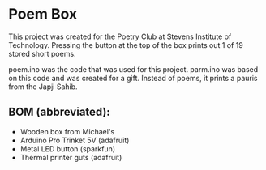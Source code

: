 # Poem Box

This project was created for the Poetry Club at Stevens Institute of Technology.
Pressing the button at the top of the box prints out 1 of 19 stored short poems.

poem.ino was the code that was used for this project. parm.ino was based on this code and was created for a gift. Instead of poems, it prints a pauris from the Japji Sahib.


## BOM (abbreviated):
  * Wooden box from Michael's
  * Arduino Pro Trinket 5V (adafruit)
  * Metal LED button (sparkfun)
  * Thermal printer guts (adafruit)
